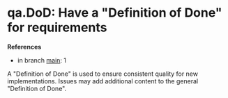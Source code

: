 # qa.DoD: Have a "Definition of Done" for requirements

**References**

- in branch [main](https://github.com/mhatzl/evident/tree/main): 1

A "Definition of Done" is used to ensure consistent quality for new implementations.
Issues may add additional content to the general "Definition of Done".
